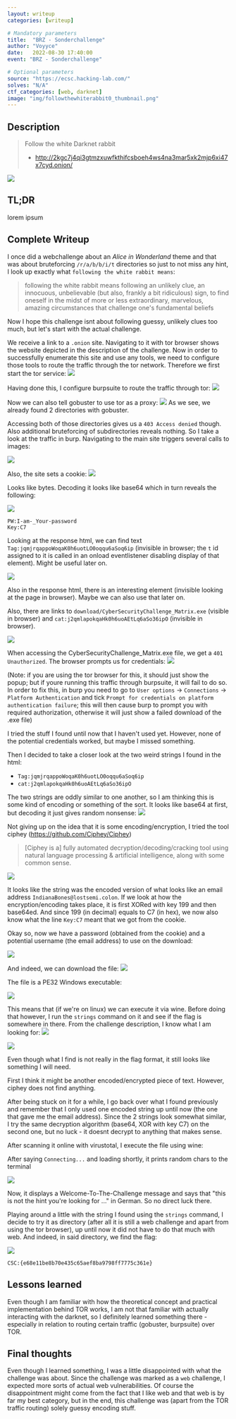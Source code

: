 ```yaml
---
layout: writeup
categories: [writeup]

# Mandatory parameters
title:  "BRZ - Sonderchallenge"
author: "Voyyce"
date:   2022-08-30 17:40:00
event: "BRZ - Sonderchallenge"

# Optional parameters
source: "https://ecsc.hacking-lab.com/"
solves: "N/A"
ctf_categories: [web, darknet]
image: "img/followthewhiterabbit0_thumbnail.png"
---
```


## Description
> Follow the white Darknet rabbit
> - http://2kgc7j4qi3gtmzxuwfkthifcsboeh4ws4na3mar5xk2mjp6xi47x7cyd.onion/

![](img/followthewhiterabbit0_thumbnail.png)

## TL;DR
lorem ipsum

## Complete Writeup

I once did a webchallenge about an *Alice in Wonderland* theme and that was about bruteforcing `/r/a/b/b/i/t` directories so just to not miss any hint, I look up exactly what `following the white rabbit means`:
> following the white rabbit means following an unlikely clue, an innocuous, unbelievable (but also, frankly a bit ridiculous) sign, to find oneself in the midst of more or less extraordinary, marvelous, amazing circumstances that challenge one's fundamental beliefs

Now I hope this challenge isnt about following guessy, unlikely clues too much, but let's start with the actual challenge.

We receive a link to a `.onion` site. Navigating to it with tor browser shows the website depicted in the description of the challenge.
Now in order to successfully enumerate this site and use any tools, we need to configure those tools to route the traffic through the tor network.
Therefore we first start the tor service:
![](img/followthewhiterabbit1_tor.png)

Having done this, I configure burpsuite to route the traffic through  tor:
![](img/followthewhiterabbit2_burpproxyconfig.png)

Now we can also tell gobuster to use tor as a proxy:
![](img/followthewhiterabbit3_gobusterthroughtor.png)
As we see, we already found 2 directories with gobuster.

Accessing both of those directories gives us a `403 Access denied` though.
Also additional bruteforcing of subdirectories reveals nothing. So I take a look at the traffic in burp. Navigating to the main site triggers several calls to images:

![](img/followthewhiterabbit4_callstoimages.png)

Also, the site sets a cookie:
![](img/followthewhiterabbit5_cookie.png)

Looks like bytes. Decoding it looks like base64 which in turn reveals the following:

![](img/followthewhiterabbit6_cookiedecoding.png)

```
PW:I-am-_Your-password
Key:C7
```

Looking at the response html, we can find text `Tag:jqmjrqappoWoqaK0h6uotLO0oqqu6aSoq6ip` (invisible in browser; the `t` id assigned to it is called in an onload eventlistener disabling display of that element). Might be useful later on.

![](img/followthewhiterabbit7_htmlhiddentag.png)


Also in the response html, there is an interesting element (invisible looking at the page in browser). Maybe we can also use that later on.

Also, there are links to `download/CyberSecurityChallenge_Matrix.exe` (visible in browser) and `cat:j2qmlapokqaHk0h6uoAEtLq6aSo36ipO` (invisible in browser).

![](img/followthewhiterabbit8_htmlhiddenlink.png)

When accessing the CyberSecurityChallenge_Matrix.exe file, we get a `401 Unauthorized`. The browser prompts us for credentials:
![](img/followthewhiterabbit9_downloadprompt.png)

(Note: if you are using the tor browser for this, it should just show the popup; but if youre running this traffic through burpsuite, it will fail to do so. In order to fix this, in burp you need to go to `User options` -> `Connections` -> `Platform Authentication` and tick `Prompt for credentials on platform authentication failure`; this will then cause burp to prompt you with required authorization, otherwise it will just show a failed download of the .exe file)

I tried the stuff I found until now that I haven't used yet. However, none of the potential credentials worked, but maybe I missed something.

Then I decided to take a closer look at the two weird strings I found in the html:

- `Tag:jqmjrqappoWoqaK0h6uotLO0oqqu6aSoq6ip`
- `cat:j2qmlapokqaHk0h6uoAEtLq6aSo36ipO`

The two strings are oddly similar to one another, so I am thinking this is some kind of encoding or something of the sort. It looks like base64 at first, but decoding it just gives random nonsense:
![](img/followthewhiterabbit10_base64decodeattempt.png)

Not giving up on the idea that it is some encoding/encryption, I tried the tool ciphey (https://github.com/Ciphey/Ciphey)
> [Ciphey is a] fully automated decryption/decoding/cracking tool using natural language processing & artificial intelligence, along with some common sense.
> 
![](img/followthewhiterabbit11_ciphey.png)

It looks like the string was the encoded version of what looks like an email address `IndianaBones@lostsemi.colon`. If we look at how the encryption/encoding takes place, it is first XORed with key 199 and then base64ed. And since 199 (in decimal) equals to C7 (in hex), we now also know what the line `Key:C7` meant that we got from the cookie.

Okay so, now we have a password (obtained from the cookie) and a potential username (the email address) to use on the download:

![](img/followthewhiterabbit12_downloadpromptfilled.png)

And indeed, we can download the file:
![](img/followthewhiterabbit13_downloadfile.png)

The file is a PE32 Windows executable:

![](img/followthewhiterabbit14_filecommand.png)

This means that (if we're on linux) we can execute it via wine. Before doing that however, I run the `strings` command on it and see if the flag is somewhere in there. From the challenge description, I know what I am looking for:
![](img/followthewhiterabbit15_flagformat.png)

![](img/followthewhiterabbit16_stringscommand.png)

Even though what I find is not really in the flag format, it still looks like something I will need.

First I think it might be another encoded/encrypted piece of text. However, ciphey does not find anything.

After being stuck on it for a while, I go back over what I found previously and remember that I only used one encoded string up until now (the one that gave me the email address). Since the 2 strings look somewhat similar, I try the same decryption algorithm (base64, XOR with key C7) on the second one, but no luck - it doesnt decrypt to anything that makes sense.

After scanning it online with virustotal, I execute the file using wine:

After saying `Connecting...` and loading shortly, it prints random chars to the terminal

![](img/followthewhiterabbit17_welcometotheCSC.png)

Now, it displays a Welcome-To-The-Challenge message and says that "this is not the hint you're looking for ..." in German.
So no direct luck there.

Playing around a little with the string I found using the `strings` command, I decide to try it as directory (after all it is still a web challenge and apart from using the tor browser), up until now it did not have to do that much with web. And indeed, in said directory, we find the flag:

![](img/followthewhiterabbit18_flag.txt.png)

`CSC:{e68e11be8b70e435c65aef8ba9798ff7775c361e}`


## Lessons learned
Even though I am familiar with how the theoretical concept and practical implementation behind TOR works, I am not that familiar with actually interacting with the darknet, so I definitely learned something there - especially in relation to routing certain traffic (gobuster, burpsuite) over TOR.


## Final thoughts

Even though I learned something, I was a little disappointed with what the challenge was about. Since the challenge was marked as a `web` challenge, I expected more sorts of actual web vulnerabilities. Of course the disappointment might come from the fact that I like web and that web is by far my best category, but in the end, this challenge was (apart from the TOR traffic routing) solely guessy encoding stuff.